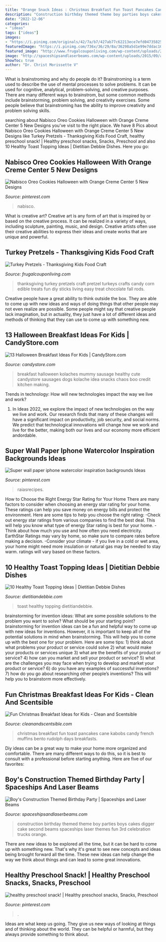 ```yaml
---
title: "Orange Snack Ideas : Christmas Breakfast Fun Toast Pancakes Cane Kabobs Candy French Muffins Bento Rudolph Days Breakfasts"
description: "Construction birthday themed theme boy parties boys cakes digger cake second beams spaceships laser themes fun 3rd celebration trucks orange"
date: "2022-12-06"
categories:
- "ideas"
tags: ["ideas"]
images:
- "https://i.pinimg.com/originals/42/7a/b7/427ab77c62213ece7efd04735825aa52.jpg"
featuredImage: "https://i.pinimg.com/736x/36/29/8a/36298a5d1e99e7ddac1021f7d4d3961e--nabisco-oreo-oreo-cookies.jpg"
featured_image: "http://www.frugalcouponliving.com/wp-content/uploads/2014/10/pretzel-turkeys-frugal-coupon-living.jpg"
image: "http://spaceshipsandlaserbeams.com/wp-content/uploads/2015/09/awesome-construction-party-ideas-49.jpg"
ShowToc: true
author: "Dr. Christ Morissette V"
---
```



What is brainstroming and why do people do it?
Brainstroming is a term used to describe the use of mental processes to solve problems. It can be used for cognitive, analytical, problem-solving, and creative purposes. There are many different ways to brainstrom, but some common methods include brainstorming, problem solving, and creativity exercises. Some people believe that brainstroming has the ability to improve creativity and problem solving skills.

	

		
searching about Nabisco Oreo Cookies Halloween with Orange Creme Center 5 New Designs you've visit to the right place. We have 8 Pics about Nabisco Oreo Cookies Halloween with Orange Creme Center 5 New Designs like Turkey Pretzels - Thanksgiving Kids Food Craft, healthy preschool snack! | Healthy preschool snacks, Snacks, Preschool and also 10 Healthy Toast Topping Ideas | Dietitian Debbie Dishes. Here you go:
		
    
## Nabisco Oreo Cookies Halloween With Orange Creme Center 5 New Designs

<img loading=lazy src="https://i.pinimg.com/736x/36/29/8a/36298a5d1e99e7ddac1021f7d4d3961e--nabisco-oreo-oreo-cookies.jpg" onerror="this.onerror=null;this.src='https://tse3.mm.bing.net/th?id=OIP.-uXLFaisE02iXeQGSngA-QHaFj&amp;pid=15.1';" alt="Nabisco Oreo Cookies Halloween with Orange Creme Center 5 New Designs">

_Source: pinterest.com_

>nabisco. 

	

What is creative art?
Creative art is any form of art that is inspired by or based on the creative process. It can be realized in a variety of ways, including sculpture, painting, music, and design. Creative artists often use their creative abilities to express their ideas and create works that are unique and powerful.

    
## Turkey Pretzels - Thanksgiving Kids Food Craft

<img loading=lazy src="http://www.frugalcouponliving.com/wp-content/uploads/2014/10/pretzel-turkeys-frugal-coupon-living.jpg" onerror="this.onerror=null;this.src='https://tse1.mm.bing.net/th?id=OIP.bnKQ9odkEoRZLuSC_sIG6AHaLH&amp;pid=15.1';" alt="Turkey Pretzels - Thanksgiving Kids Food Craft">

_Source: frugalcouponliving.com_

>thanksgiving turkey pretzels craft pretzel turkeys crafts candy corn edible treats fun diy sticks living easy treat chocolate fall rods. 

	

Creative people have a great ability to think outside the box. They are able to come up with new ideas and ways of doing things that other people may not even realize are possible. Some people might say that creative people lack imagination, but in actuality, they just have a lot of different ideas and methods of thinking that they can use to come up with something new.

    
## 13 Halloween Breakfast Ideas For Kids | CandyStore.com

<img loading=lazy src="https://www.candystore.com/blog/wp-content/uploads/2014/10/MummyKolaches.jpg" onerror="this.onerror=null;this.src='https://tse2.mm.bing.net/th?id=OIP.dBzeI2eP9xedHHYQ5QY3FwHaEo&amp;pid=15.1';" alt="13 Halloween Breakfast Ideas For Kids | CandyStore.com">

_Source: candystore.com_

>breakfast halloween kolaches mummy sausage healthy cute candystore sausages dogs kolache idea snacks chaos boo credit kitchen making. 

	

Trends in technology: How will new technologies impact the way we live and work?
1. In Ideas 2022, we explore the impact of new technologies on the way we live and work. Our research finds that many of these changes will have a significant impact on productivity, job security, and social norms. We predict that technological innovations will change how we work and live for the better, making both our lives and our economy more efficient andordable.

    
## Super Wall Paper Iphone Watercolor Inspiration Backgrounds Ideas

<img loading=lazy src="https://i.pinimg.com/originals/42/7a/b7/427ab77c62213ece7efd04735825aa52.jpg" onerror="this.onerror=null;this.src='https://tse4.mm.bing.net/th?id=OIP.T7vvT4vtd9B2X_5y4IeIDgAAAA&amp;pid=15.1';" alt="Super wall paper iphone watercolor inspiration backgrounds Ideas">

_Source: pinterest.com_

>raiasrecipes. 

	

How to Choose the Right Energy Star Rating for Your Home
There are many factors to consider when choosing an energy star rating for your home. These ratings can help you save money on energy bills and protect the environment. Here are some tips to help you choose the right rating:
-Check out energy star ratings from various companies to find the best deal. This will help you know what type of energy Star rating is best for your home.
-Think about how much you use and how often you need electricity. EarthStar Ratings may vary by home, so make sure to compare rates before making a decision.
-Consider your climate - if you live in a cold or wet area, your home might need more insulation or natural gas may be needed to stay warm. ratings will vary based on these factors.

    
## 10 Healthy Toast Topping Ideas | Dietitian Debbie Dishes

<img loading=lazy src="https://www.dietitiandebbie.com/wp-content/uploads/2017/03/10-Healthy-Toast-Topping-Ideas.jpg?a9263a&amp;a9263a" onerror="this.onerror=null;this.src='https://tse1.mm.bing.net/th?id=OIP.cea7V_TNRe42UEFP5RcqlQHaPI&amp;pid=15.1';" alt="10 Healthy Toast Topping Ideas | Dietitian Debbie Dishes">

_Source: dietitiandebbie.com_

>toast healthy topping dietitiandebbie. 

	

brainstorming for invention ideas: What are some possible solutions to the problem you want to solve? What should be your starting point?
brainstorming for invention ideas can be a fun and helpful way to come up with new ideas for inventions. However, it is important to keep all of the potential solutions in mind when brainstorming. This will help you to come up with the best one for your problem. Here are some tips: 1) think about what problems your product or service could solve 2) what would make your products or services unique 3) what are the benefits of your product or service? 4) how can you market and sell your product or service? 5) what are the challenges you may face when trying to develop and market your product or service? 6) do you have any examples of successful inventions? 7) how do you go about researching other people’s inventions? This will help you to brainstorm more effectively.

    
## Fun Christmas Breakfast Ideas For Kids - Clean And Scentsible

<img loading=lazy src="https://www.cleanandscentsible.com/wp-content/uploads/2018/12/Christmas-Breakfast-Reindeer-Pancakes.jpg" onerror="this.onerror=null;this.src='https://tse2.mm.bing.net/th?id=OIP.UrbAlvgdRWzva21TVzH9vwHaHa&amp;pid=15.1';" alt="Fun Christmas Breakfast Ideas for Kids - Clean and Scentsible">

_Source: cleanandscentsible.com_

>christmas breakfast fun toast pancakes cane kabobs candy french muffins bento rudolph days breakfasts. 

	

Diy ideas can be a great way to make your home more organized and comfortable. There are many different ways to do this, so it is best to consult with a professional before starting anything. Here are five of our favorites: 

    
## Boy&#039;s Construction Themed Birthday Party | Spaceships And Laser Beams

<img loading=lazy src="http://spaceshipsandlaserbeams.com/wp-content/uploads/2015/09/awesome-construction-party-ideas-49.jpg" onerror="this.onerror=null;this.src='https://tse3.mm.bing.net/th?id=OIP.SeiJ1PJfhGvRIgVZ0SS7LAHaKl&amp;pid=15.1';" alt="Boy&#039;s Construction Themed Birthday Party | Spaceships and Laser Beams">

_Source: spaceshipsandlaserbeams.com_

>construction birthday themed theme boy parties boys cakes digger cake second beams spaceships laser themes fun 3rd celebration trucks orange. 

	

There are new ideas to be explored all the time, but it can be hard to come up with something new. That's why it's great to see new concepts and ideas being brought forward all the time. These new ideas can help change the way we think about things and can lead to some great innovations.

    
## Healthy Preschool Snack! | Healthy Preschool Snacks, Snacks, Preschool

<img loading=lazy src="https://i.pinimg.com/736x/ad/f4/ac/adf4ac2a5fbc7d9871d5a308af807fdd.jpg" onerror="this.onerror=null;this.src='https://tse2.mm.bing.net/th?id=OIP.7MfG5yIIHNkofsCYnuI02wHaJ3&amp;pid=15.1';" alt="healthy preschool snack! | Healthy preschool snacks, Snacks, Preschool">

_Source: pinterest.com_

>. 

	

Ideas are what keep us going. They give us new ways of looking at things and of thinking about the world. They can be helpful or harmful, but they always provide something to think about.

